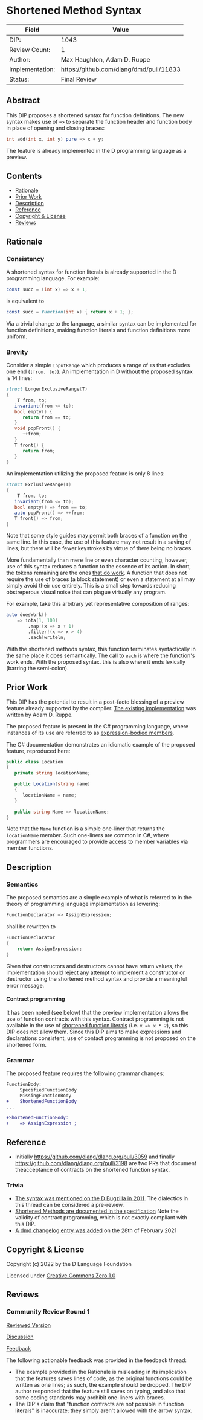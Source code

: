 # Shortened Method Syntax

| Field           | Value                                                          |
|-----------------|----------------------------------------------------------------|
| DIP:            | 1043                                                           |
| Review Count:   | 1                                                              |
| Author:         | Max Haughton, Adam D. Ruppe                                    |
| Implementation: | https://github.com/dlang/dmd/pull/11833                        |
| Status:         | Final Review                                                   |

## Abstract
This DIP proposes a shortened syntax for function definitions.
The new syntax makes use of `=>` to separate the function header and function body in place of opening and closing braces:

```D
int add(int x, int y) pure => x + y;
```

The feature is already implemented in the D programming language as a preview.

## Contents
* [Rationale](#rationale)
* [Prior Work](#prior-work)
* [Description](#description)
* [Reference](#reference)
* [Copyright & License](#copyright--license)
* [Reviews](#reviews)

## Rationale
### Consistency
A shortened syntax for function literals is already supported in the D programming language. For example:

```D
const succ = (int x) => x + 1;
```

is equivalent to

```D
const succ = function(int x) { return x + 1; };
```

Via a trivial change to the language, a similar syntax can be implemented for function definitions,
making function literals and function definitions more uniform.

### Brevity
Consider a simple `InputRange` which produces a range of `T`s that excludes one end (`[from, to)`).
An implementation in D without the proposed syntax is 14 lines:

```d
struct LongerExclusiveRange(T)
{
	T from, to;
   invariant(from <= to);
   bool empty() {
      return from == to;
   }
   void popFront() {
      ++from;
   }
   T front() {
      return from;
   }
}
```

An implementation utilizing the proposed feature is only 8 lines:

```d
struct ExclusiveRange(T)
{
	T from, to;
   invariant(from <= to);
   bool empty() => from == to;
   auto popFront() => ++from;
   T front() => from;
}
```
Note that some style guides may permit both braces of a function on the same line. In this case, the use of this feature may not result in a saving of lines, but there will be fewer keystrokes by virtue of there being no braces.

More fundamentally than mere line or even character counting, however, use of this syntax reduces a function to the essence of its action. In short, the tokens remaining are the ones [that do work](https://en.wikipedia.org/wiki/Work_(physics)). A function that does not require the use of braces (a block statement) or even a statement at all may simply avoid their use entirely. This is a small step towards reducing obstreperous visual noise that can plague virtually any program.

For example, take this arbitrary yet representative composition of ranges:

```d
auto doesWork()
    => iota(1, 100)
        .map!(x => x + 1)
        .filter!(x => x > 4)
        .each!writeln;
```

With the shortened methods syntax, this function terminates syntactically in the same place it does semantically.
The call to `each` is where the function's work ends. With the proposed syntax. this is also where it ends lexically (barring the semi-colon).

## Prior Work
This DIP has the potential to result in a post-facto blessing of a preview feature already supported by the compiler.
[The existing implementation](https://github.com/dlang/dmd/pull/11833) was written by Adam D. Ruppe.

The proposed feature is present in the C# programming language, where instances of its use are referred to as
[expression-bodied members](https://docs.microsoft.com/en-us/dotnet/csharp/programming-guide/statements-expressions-operators/expression-bodied-members).

The C# documentation demonstrates an idiomatic example of the proposed feature, reproduced here:

```c#
public class Location
{
   private string locationName;

   public Location(string name)
   {
      locationName = name;
   }

   public string Name => locationName;
}
```

Note that the `Name` function is a simple one-liner that returns the `locationName` member. Such one-liners are common in C#,
where programmers are encouraged to provide access to member variables via member functions.

## Description

### Semantics
The proposed semantics are a simple example of what is referred to in the theory of programming language implementation as lowering:

```d
FunctionDeclarator => AssignExpression;
```

shall be rewritten to

```d
FunctionDeclarator
{
	return AssignExpression;
}
```

Given that constructors and destructors cannot have return values, the implementation should reject any attempt to implement a constructor or destructor using the shortened method syntax and provide a meaningful error message.

#### Contract programming
It has been noted (see below) that the preview implementation allows the use of
function contracts with this syntax. Contract programming is not available in the use of [shortened function literals](https://dlang.org/spec/expression.html#function_literals) (i.e. `x => x * 2`), so this DIP does not allow them. Since this DIP aims to make expressions and declarations consistent, use of contact programming is not proposed on the shortened form.

### Grammar
The proposed feature requires the following grammar changes:
```diff
FunctionBody:
     SpecifiedFunctionBody
     MissingFunctionBody
+    ShortenedFunctionBody
...

+ShortenedFunctionBody:
+    => AssignExpression ;
```


## Reference
* Initially https://github.com/dlang/dlang.org/pull/3059 and finally https://github.com/dlang/dlang.org/pull/3198 are two PRs that document theacceptance of contracts on the shortened function syntax.

### Trivia
* [The syntax was mentioned on the D Bugzilla in 2011](https://issues.dlang.org/show_bug.cgi?id=7176). The dialectics in this thread can be considered a pre-review.
* [Shortened Methods are documented in the specification](https://github.com/dlang/dlang.org/pull/2956)
   Note the validity of contract programming, which is not exactly compliant with this DIP.
* [A dmd changelog entry was added](https://github.com/dlang/dmd/pull/12241) on the 28th of February 2021

## Copyright & License
Copyright (c) 2022 by the D Language Foundation

Licensed under [Creative Commons Zero 1.0](https://creativecommons.org/publicdomain/zero/1.0/legalcode.txt)

## Reviews

### Community Review Round 1
[Reviewed Version](https://github.com/dlang/DIPs/blob/2e6d428f42b879c0220ae6adb675164e3ce3803c/DIPs/DIP1042.md)

[Discussion](https://forum.dlang.org/post/jrigjbciylxzwubuopez@forum.dlang.org)

[Feedback](https://forum.dlang.org/post/picueoqamrouueyntjmk@forum.dlang.org)

The following actionable feedback was provided in the feedback thread:

* The example provided in the Rationale is misleading in its implication that the features saves lines of code, as the original functions could be written as one lines; as such, the example should be dropped. The DIP author responded that the feature still saves on typing, and also that some coding standards may prohibit one-liners with braces.
* The DIP's claim that "function contracts are not possible in function literals" is inaccurate; they simply aren't allowed with the arrow syntax.